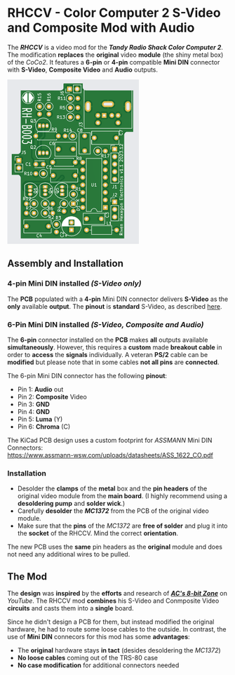 # RHCCV - Color Computer 2 S-Video and Composite Mod with Audio 

The ***RHCCV*** is a video mod for the ***Tandy Radio Shack Color Computer 2***. The modification **replaces** the **original** video **module** (the shiny metal box) of the *CoCo2*. It features a **6-pin** or **4-pin** compatible **Mini DIN** connector with **S-Video**, **Composite Video** and **Audio** outputs.

<img src="RHCCV-PCB.png" alt="MarineGEO circle logo" style="height: 375px; width:300px;"/>

## Assembly and Installation
### 4-pin Mini DIN installed *(S-Video only)*
The **PCB** populated with a **4-pin** Mini DIN connector delivers **S-Video** as the **only** available **output**. The **pinout** is **standard** S-Video, as described [here](https://en.wikipedia.org/wiki/S-Video "S-Video Wikipedia").

### 6-Pin Mini DIN installed *(S-Video, Composite and Audio)*
The **6-pin** connector installed on the **PCB** makes **all** outputs available **simultaneously**. However, this requires a **custom** made **breakout cable** in order to **access** the **signals** individually. A veteran **PS/2** cable can be **modified** but please note that in some cables **not all pins** are **connected**.

The 6-pin Mini DIN connector has the following **pinout**:
* Pin 1: **Audio** out
* Pin 2: **Composite** Video
* Pin 3: **GND**
* Pin 4: **GND**
* Pin 5: **Luma** (Y)
* Pin 6: **Chroma** (C)

The KiCad PCB design uses a custom footprint for *ASSMANN* Mini DIN Connectors:<br>
<https://www.assmann-wsw.com/uploads/datasheets/ASS_1622_CO.pdf>

### Installation
* Desolder the **clamps** of the **metal** box and the **pin headers** of the original video module from the **main board**. (I highly recommend using a **desoldering pump** and **solder wick**.)
* Carefully **desolder** the ***MC1372*** from the PCB of the original video module.
* Make sure that the **pins** of the *MC1372* are **free of solder** and plug it into the **socket** of the RHCCV. Mind the correct **orientation**.

The new PCB uses the **same** pin headers as the **original** module and does not need any additional wires to be pulled.

## The Mod
The **design** was **inspired** by the **efforts** and research of ***[AC's 8-bit Zone](https://youtu.be/tayGsz7Xs3A "ACs 8-bit Zone - YouTube")*** on *YouTube*. The RHCCV mod **combines** his S-Video and Conmposite Video **circuits** and casts them into a **single** board.

Since he didn't design a PCB for them, but instead modified the original hardware, he had to route some loose cables to the outside. In contrast, the use of **Mini DIN** connecors for this mod has some **advantages**:

* The **original** hardware stays **in tact** (desides desoldering the *MC1372*)
* **No loose cables** coming out of the TRS-80 case
* **No case modification** for additional connectors needed




